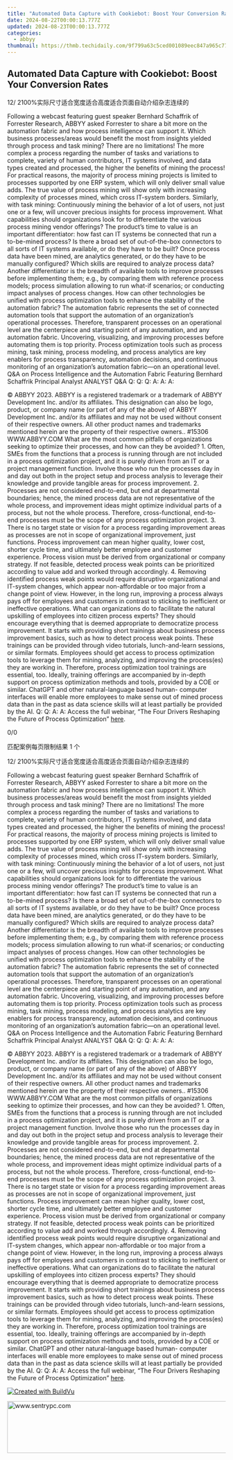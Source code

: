 ```yaml
---
title: "Automated Data Capture with Cookiebot: Boost Your Conversion Rates"
date: 2024-08-22T00:00:13.777Z
updated: 2024-08-23T00:00:13.777Z
categories:
  - abbyy
thumbnail: https://thmb.techidaily.com/9f799a63c5ced001089eec847a965c77100b85a292d3d2c56946946b1d875c1f.jpg
---
```


## Automated Data Capture with Cookiebot: Boost Your Conversion Rates

12/ 2100%实际尺寸适合宽度适合高度适合页面自动介绍杂志连续的

Following a webcast featuring guest speaker Bernhard Schaffrik of Forrester Research, ABBYY asked Forrester to share a bit more on the automation fabric and how process intelligence can support it. Which business processes/areas would benefit the most from insights yielded through process and task mining? There are no limitations! The more complex a process regarding the number of tasks and variations to complete, variety of human contributors, IT systems involved, and data types created and processed, the higher the benefits of mining the process! For practical reasons, the majority of process mining projects is limited to processes supported by one ERP system, which will only deliver small value adds. The true value of process mining will show only with increasing complexity of processes mined, which cross IT-system borders. Similarly, with task mining: Continuously mining the behavior of a lot of users, not just one or a few, will uncover precious insights for process improvement. What capabilities should organizations look for to differentiate the various process mining vendor offerings? The product’s time to value is an important differentiator: how fast can IT systems be connected that run a to-be-mined process? Is there a broad set of out-of-the-box connectors to all sorts of IT systems available, or do they have to be built? Once process data have been mined, are analytics generated, or do they have to be manually configured? Which skills are required to analyze process data? Another differentiator is the breadth of available tools to improve processes before implementing them; e.g., by comparing them with reference process models; process simulation allowing to run what-if scenarios; or conducting impact analyses of process changes. How can other technologies be unified with process optimization tools to enhance the stability of the automation fabric? The automation fabric represents the set of connected automation tools that support the automation of an organization’s operational processes. Therefore, transparent processes on an operational level are the centerpiece and starting point of any automation, and any automation fabric. Uncovering, visualizing, and improving processes before automating them is top priority. Process optimization tools such as process mining, task mining, process modeling, and process analytics are key enablers for process transparency, automation decisions, and continuous monitoring of an organization’s automation fabric—on an operational level. Q&A on Process Intelligence and the Automation Fabric Featuring Bernhard Schaffrik Principal Analyst ANALYST Q&A Q: Q: Q: A: A: A: 

© ABBYY 2023\. ABBYY is a registered trademark or a trademark of ABBYY Development Inc. and/or its affiliates. This designation can also be logo, product, or company name (or part of any of the above) of ABBYY Development Inc. and/or its affiliates and may not be used without consent of their respective owners. All other product names and trademarks mentioned herein are the property of their respective owners.. #15306 WWW.ABBYY.COM What are the most common pitfalls of organizations seeking to optimize their processes, and how can they be avoided? 1\. Often, SMEs from the functions that a process is running through are not included in a process optimization project, and it is purely driven from an IT or a project management function. Involve those who run the processes day in and day out both in the project setup and process analysis to leverage their knowledge and provide tangible areas for process improvement. 2\. Processes are not considered end-to-end, but end at departmental boundaries; hence, the mined process data are not representative of the whole process, and improvement ideas might optimize individual parts of a process, but not the whole process. Therefore, cross-functional, end-to-end processes must be the scope of any process optimization project. 3\. There is no target state or vision for a process regarding improvement areas as processes are not in scope of organizational improvement, just functions. Process improvement can mean higher quality, lower cost, shorter cycle time, and ultimately better employee and customer experience. Process vision must be derived from organizational or company strategy. If not feasible, detected process weak points can be prioritized according to value add and worked through accordingly. 4\. Removing identified process weak points would require disruptive organizational and IT-system changes, which appear non-affordable or too major from a change point of view. However, in the long run, improving a process always pays off for employees and customers in contrast to sticking to inefficient or ineffective operations. What can organizations do to facilitate the natural upskilling of employees into citizen process experts? They should encourage everything that is deemed appropriate to democratize process improvement. It starts with providing short trainings about business process improvement basics, such as how to detect process weak points. These trainings can be provided through video tutorials, lunch-and-learn sessions, or similar formats. Employees should get access to process optimization tools to leverage them for mining, analyzing, and improving the process(es) they are working in. Therefore, process optimization tool trainings are essential, too. Ideally, training offerings are accompanied by in-depth support on process optimization methods and tools, provided by a COE or similar. ChatGPT and other natural-language based human- computer interfaces will enable more employees to make sense out of mined process data than in the past as data science skills will at least partially be provided by the AI. Q: Q: A: A: Access the full webinar, “The Four Drivers Reshaping the Future of Process Optimization” [here](https://tools.techidaily.com/abbyy/products/). 



0/0

匹配案例每页限制结果 1 个

12/ 2100%实际尺寸适合宽度适合高度适合页面自动介绍杂志连续的

Following a webcast featuring guest speaker Bernhard Schaffrik of Forrester Research, ABBYY asked Forrester to share a bit more on the automation fabric and how process intelligence can support it. Which business processes/areas would benefit the most from insights yielded through process and task mining? There are no limitations! The more complex a process regarding the number of tasks and variations to complete, variety of human contributors, IT systems involved, and data types created and processed, the higher the benefits of mining the process! For practical reasons, the majority of process mining projects is limited to processes supported by one ERP system, which will only deliver small value adds. The true value of process mining will show only with increasing complexity of processes mined, which cross IT-system borders. Similarly, with task mining: Continuously mining the behavior of a lot of users, not just one or a few, will uncover precious insights for process improvement. What capabilities should organizations look for to differentiate the various process mining vendor offerings? The product’s time to value is an important differentiator: how fast can IT systems be connected that run a to-be-mined process? Is there a broad set of out-of-the-box connectors to all sorts of IT systems available, or do they have to be built? Once process data have been mined, are analytics generated, or do they have to be manually configured? Which skills are required to analyze process data? Another differentiator is the breadth of available tools to improve processes before implementing them; e.g., by comparing them with reference process models; process simulation allowing to run what-if scenarios; or conducting impact analyses of process changes. How can other technologies be unified with process optimization tools to enhance the stability of the automation fabric? The automation fabric represents the set of connected automation tools that support the automation of an organization’s operational processes. Therefore, transparent processes on an operational level are the centerpiece and starting point of any automation, and any automation fabric. Uncovering, visualizing, and improving processes before automating them is top priority. Process optimization tools such as process mining, task mining, process modeling, and process analytics are key enablers for process transparency, automation decisions, and continuous monitoring of an organization’s automation fabric—on an operational level. Q&A on Process Intelligence and the Automation Fabric Featuring Bernhard Schaffrik Principal Analyst ANALYST Q&A Q: Q: Q: A: A: A: 

© ABBYY 2023\. ABBYY is a registered trademark or a trademark of ABBYY Development Inc. and/or its affiliates. This designation can also be logo, product, or company name (or part of any of the above) of ABBYY Development Inc. and/or its affiliates and may not be used without consent of their respective owners. All other product names and trademarks mentioned herein are the property of their respective owners.. #15306 WWW.ABBYY.COM What are the most common pitfalls of organizations seeking to optimize their processes, and how can they be avoided? 1\. Often, SMEs from the functions that a process is running through are not included in a process optimization project, and it is purely driven from an IT or a project management function. Involve those who run the processes day in and day out both in the project setup and process analysis to leverage their knowledge and provide tangible areas for process improvement. 2\. Processes are not considered end-to-end, but end at departmental boundaries; hence, the mined process data are not representative of the whole process, and improvement ideas might optimize individual parts of a process, but not the whole process. Therefore, cross-functional, end-to-end processes must be the scope of any process optimization project. 3\. There is no target state or vision for a process regarding improvement areas as processes are not in scope of organizational improvement, just functions. Process improvement can mean higher quality, lower cost, shorter cycle time, and ultimately better employee and customer experience. Process vision must be derived from organizational or company strategy. If not feasible, detected process weak points can be prioritized according to value add and worked through accordingly. 4\. Removing identified process weak points would require disruptive organizational and IT-system changes, which appear non-affordable or too major from a change point of view. However, in the long run, improving a process always pays off for employees and customers in contrast to sticking to inefficient or ineffective operations. What can organizations do to facilitate the natural upskilling of employees into citizen process experts? They should encourage everything that is deemed appropriate to democratize process improvement. It starts with providing short trainings about business process improvement basics, such as how to detect process weak points. These trainings can be provided through video tutorials, lunch-and-learn sessions, or similar formats. Employees should get access to process optimization tools to leverage them for mining, analyzing, and improving the process(es) they are working in. Therefore, process optimization tool trainings are essential, too. Ideally, training offerings are accompanied by in-depth support on process optimization methods and tools, provided by a COE or similar. ChatGPT and other natural-language based human- computer interfaces will enable more employees to make sense out of mined process data than in the past as data science skills will at least partially be provided by the AI. Q: Q: A: A: Access the full webinar, “The Four Drivers Reshaping the Future of Process Optimization” [here](https://tools.techidaily.com/abbyy/products/). 

[![Created with BuildVu](https://www.abbyy.com/buildvu-logo.png)](https://www.idrsolutions.com/online-pdf-to-html-converter)

<ins class="adsbygoogle"
     style="display:block"
     data-ad-format="autorelaxed"
     data-ad-client="ca-pub-7571918770474297"
     data-ad-slot="1223367746"></ins>



<ins class="adsbygoogle"
     style="display:block"
     data-ad-client="ca-pub-7571918770474297"
     data-ad-slot="8358498916"
     data-ad-format="auto"
     data-full-width-responsive="true"></ins>



<!-- affiliate ads begin -->
<a href="https://sentrypc.7eer.net/c/5597632/398457/3022" target="_top" id="398457"><img src="//a.impactradius-go.com/display-ad/3022-398457" border="0" alt="www.sentrypc.com" width="980" height="120"/></a><img height="0" width="0" src="https://sentrypc.7eer.net/i/5597632/398457/3022" style="position:absolute;visibility:hidden;" border="0" />
<!-- affiliate ads end -->